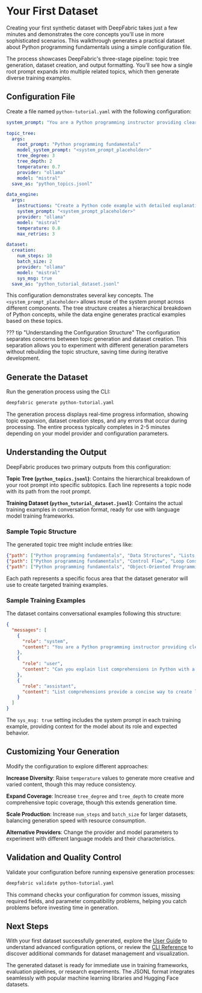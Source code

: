 # Your First Dataset

Creating your first synthetic dataset with DeepFabric takes just a few minutes and demonstrates the core concepts you'll use in more sophisticated scenarios. This walkthrough generates a practical dataset about Python programming fundamentals using a simple configuration file.

The process showcases DeepFabric's three-stage pipeline: topic tree generation, dataset creation, and output formatting. You'll see how a single root prompt expands into multiple related topics, which then generate diverse training examples.

## Configuration File

Create a file named `python-tutorial.yaml` with the following configuration:

```yaml
system_prompt: "You are a Python programming instructor providing clear, educational content for intermediate developers."

topic_tree:
  args:
    root_prompt: "Python programming fundamentals"
    model_system_prompt: "<system_prompt_placeholder>"
    tree_degree: 3
    tree_depth: 2
    temperature: 0.7
    provider: "ollama"
    model: "mistral"
  save_as: "python_topics.jsonl"

data_engine:
  args:
    instructions: "Create a Python code example with detailed explanation suitable for intermediate developers."
    system_prompt: "<system_prompt_placeholder>"
    provider: "ollama"
    model: "mistral"
    temperature: 0.8
    max_retries: 3

dataset:
  creation:
    num_steps: 10
    batch_size: 2
    provider: "ollama"
    model: "mistral"
    sys_msg: true
  save_as: "python_tutorial_dataset.jsonl"
```

This configuration demonstrates several key concepts. The `<system_prompt_placeholder>` allows reuse of the system prompt across different components. The tree structure creates a hierarchical breakdown of Python concepts, while the data engine generates practical examples based on these topics.

??? tip "Understanding the Configuration Structure"
    The configuration separates concerns between topic generation and dataset creation. This separation allows you to experiment with different generation parameters without rebuilding the topic structure, saving time during iterative development.

## Generate the Dataset

Run the generation process using the CLI:

```bash
deepfabric generate python-tutorial.yaml
```

The generation process displays real-time progress information, showing topic expansion, dataset creation steps, and any errors that occur during processing. The entire process typically completes in 2-5 minutes depending on your model provider and configuration parameters.

## Understanding the Output

DeepFabric produces two primary outputs from this configuration:

**Topic Tree (`python_topics.jsonl`)**: Contains the hierarchical breakdown of your root prompt into specific subtopics. Each line represents a topic node with its path from the root prompt.

**Training Dataset (`python_tutorial_dataset.jsonl`)**: Contains the actual training examples in conversation format, ready for use with language model training frameworks.

### Sample Topic Structure

The generated topic tree might include entries like:

```json
{"path": ["Python programming fundamentals", "Data Structures", "Lists and Arrays"]}
{"path": ["Python programming fundamentals", "Control Flow", "Loop Constructs"]}
{"path": ["Python programming fundamentals", "Object-Oriented Programming", "Class Inheritance"]}
```

Each path represents a specific focus area that the dataset generator will use to create targeted training examples.

### Sample Training Examples

The dataset contains conversational examples following this structure:

```json
{
  "messages": [
    {
      "role": "system",
      "content": "You are a Python programming instructor providing clear, educational content for intermediate developers."
    },
    {
      "role": "user",
      "content": "Can you explain list comprehensions in Python with a practical example?"
    },
    {
      "role": "assistant",
      "content": "List comprehensions provide a concise way to create lists in Python. Here's how they work: [detailed explanation with code examples]"
    }
  ]
}
```

The `sys_msg: true` setting includes the system prompt in each training example, providing context for the model about its role and expected behavior.

## Customizing Your Generation

Modify the configuration to explore different approaches:

**Increase Diversity**: Raise `temperature` values to generate more creative and varied content, though this may reduce consistency.

**Expand Coverage**: Increase `tree_degree` and `tree_depth` to create more comprehensive topic coverage, though this extends generation time.

**Scale Production**: Increase `num_steps` and `batch_size` for larger datasets, balancing generation speed with resource consumption.

**Alternative Providers**: Change the provider and model parameters to experiment with different language models and their characteristics.

## Validation and Quality Control

Validate your configuration before running expensive generation processes:

```bash
deepfabric validate python-tutorial.yaml
```

This command checks your configuration for common issues, missing required fields, and parameter compatibility problems, helping you catch problems before investing time in generation.

## Next Steps

With your first dataset successfully generated, explore the [User Guide](../guide/index.md) to understand advanced configuration options, or review the [CLI Reference](../cli/index.md) to discover additional commands for dataset management and visualization.

The generated dataset is ready for immediate use in training frameworks, evaluation pipelines, or research experiments. The JSONL format integrates seamlessly with popular machine learning libraries and Hugging Face datasets.